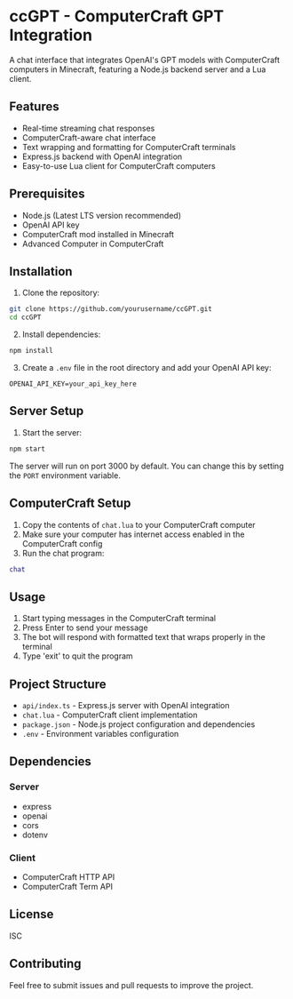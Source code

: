 # ccGPT - ComputerCraft GPT Integration

A chat interface that integrates OpenAI's GPT models with ComputerCraft computers in Minecraft, featuring a Node.js backend server and a Lua client.

## Features

- Real-time streaming chat responses
- ComputerCraft-aware chat interface
- Text wrapping and formatting for ComputerCraft terminals
- Express.js backend with OpenAI integration
- Easy-to-use Lua client for ComputerCraft computers

## Prerequisites

- Node.js (Latest LTS version recommended)
- OpenAI API key
- ComputerCraft mod installed in Minecraft
- Advanced Computer in ComputerCraft

## Installation

1. Clone the repository:

```bash
git clone https://github.com/yourusername/ccGPT.git
cd ccGPT
```

2. Install dependencies:

```bash
npm install
```

3. Create a `.env` file in the root directory and add your OpenAI API key:

```
OPENAI_API_KEY=your_api_key_here
```

## Server Setup

1. Start the server:

```bash
npm start
```

The server will run on port 3000 by default. You can change this by setting the `PORT` environment variable.

## ComputerCraft Setup

1. Copy the contents of `chat.lua` to your ComputerCraft computer
2. Make sure your computer has internet access enabled in the ComputerCraft config
3. Run the chat program:

```lua
chat
```

## Usage

1. Start typing messages in the ComputerCraft terminal
2. Press Enter to send your message
3. The bot will respond with formatted text that wraps properly in the terminal
4. Type 'exit' to quit the program

## Project Structure

- `api/index.ts` - Express.js server with OpenAI integration
- `chat.lua` - ComputerCraft client implementation
- `package.json` - Node.js project configuration and dependencies
- `.env` - Environment variables configuration

## Dependencies

### Server

- express
- openai
- cors
- dotenv

### Client

- ComputerCraft HTTP API
- ComputerCraft Term API

## License

ISC

## Contributing

Feel free to submit issues and pull requests to improve the project.
